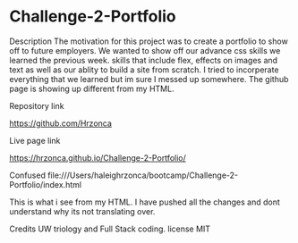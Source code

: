 # Challenge-2-Portfolio
Description
The motivation for this project was to create a portfolio to show off to future employers. We wanted to show off our advance css skills we learned the previous week. skills that include flex, effects on images and text as well as our ablity to build a site from scratch. 
I tried to incorperate everything that we learned but im sure I messed up somewhere. The github page is showing up different from my HTML. 

Repository link

https://github.com/Hrzonca

Live page link

https://hrzonca.github.io/Challenge-2-Portfolio/

Confused
file:///Users/haleighrzonca/bootcamp/Challenge-2-Portfolio/index.html

This is what i see from my HTML. I have pushed all the changes and dont understand why its not translating over.

Credits
UW triology and Full Stack coding.
license 
MIT 